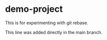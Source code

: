 # demo-project

This is for experimenting with git rebase.

This line was added directly in the main branch.
